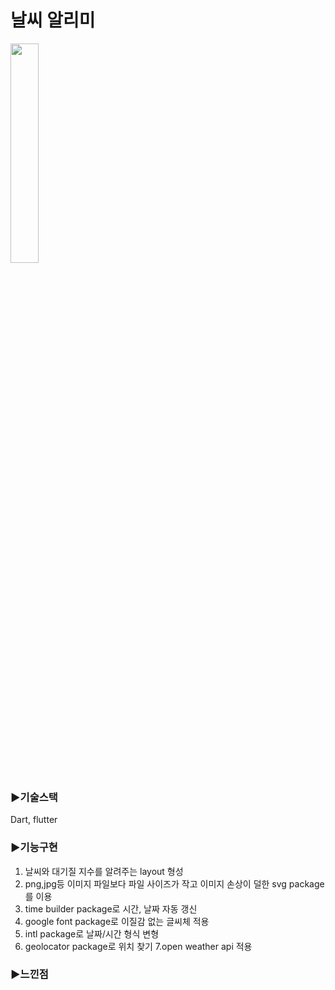 # 날씨 알리미

<img src="https://github.com/mirinaepark/flutter_weather_app/assets/90672466/2ae5576d-d96e-4557-8251-494b021a48de" width="30%" height="30%">

### ▶기술스택
Dart, flutter


### ▶기능구현
1. 날씨와 대기질 지수를 알려주는 layout 형성
2. png,jpg등 이미지 파일보다 파일 사이즈가 작고 이미지 손상이 덜한 svg package를 이용 
3. time builder package로 시간, 날짜 자동 갱신
4. google font package로 이질감 없는 글씨체 적용
5. intl package로 날짜/시간 형식 변형
6. geolocator package로 위치 찾기
7.open weather api 적용


### ▶느낀점
